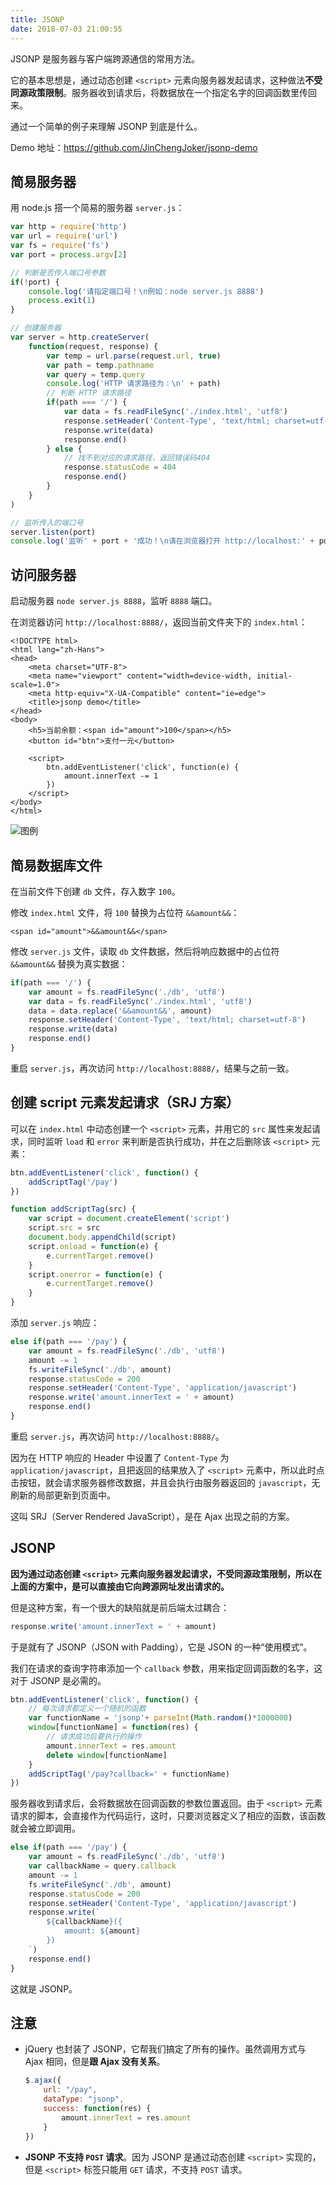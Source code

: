 ```yaml
---
title: JSONP
date: 2018-07-03 21:00:55
---
```


JSONP 是服务器与客户端跨源通信的常用方法。

它的基本思想是，通过动态创建 `<script>` 元素向服务器发起请求，这种做法**不受同源政策限制**。服务器收到请求后，将数据放在一个指定名字的回调函数里传回来。

通过一个简单的例子来理解 JSONP 到底是什么。

Demo 地址：https://github.com/JinChengJoker/jsonp-demo

## 简易服务器

用 node.js 搭一个简易的服务器 `server.js`：

```javascript
var http = require('http')
var url = require('url')
var fs = require('fs')
var port = process.argv[2]

// 判断是否传入端口号参数
if(!port) {
    console.log('请指定端口号！\n例如：node server.js 8888')
    process.exit(1)
}

// 创建服务器
var server = http.createServer(
    function(request, response) {
        var temp = url.parse(request.url, true)
        var path = temp.pathname
        var query = temp.query
        console.log('HTTP 请求路径为：\n' + path)
        // 判断 HTTP 请求路径
        if(path === '/') {
            var data = fs.readFileSync('./index.html', 'utf8')
            response.setHeader('Content-Type', 'text/html; charset=utf-8')
            response.write(data)
            response.end()
        } else {
            // 找不到对应的请求路径，返回错误码404
            response.statusCode = 404
            response.end()
        }
    }
)

// 监听传入的端口号
server.listen(port)
console.log('监听' + port + '成功！\n请在浏览器打开 http://localhost:' + port)
```


## 访问服务器

启动服务器 `node server.js 8888`，监听 `8888` 端口。

在浏览器访问 `http://localhost:8888/`，返回当前文件夹下的 `index.html`：

```
<!DOCTYPE html>
<html lang="zh-Hans">
<head>
    <meta charset="UTF-8">
    <meta name="viewport" content="width=device-width, initial-scale=1.0">
    <meta http-equiv="X-UA-Compatible" content="ie=edge">
    <title>jsonp demo</title>
</head>
<body>
    <h5>当前余额：<span id="amount">100</span></h5>
    <button id="btn">支付一元</button>

    <script>
        btn.addEventListener('click', function(e) {
            amount.innerText -= 1
        })
    </script>
</body>
</html>
```

![图例](https://user-gold-cdn.xitu.io/2018/7/2/1645a885eb5dbad0?w=600&h=265&f=png&s=4800)


## 简易数据库文件

在当前文件下创建 `db` 文件，存入数字 `100`。

修改 `index.html` 文件，将 `100` 替换为占位符 `&&amount&&`：

```
<span id="amount">&&amount&&</span>
```

修改 `server.js` 文件，读取 `db` 文件数据，然后将响应数据中的占位符 `&&amount&&` 替换为真实数据：

```javascript
if(path === '/') {
    var amount = fs.readFileSync('./db', 'utf8')
    var data = fs.readFileSync('./index.html', 'utf8')
    data = data.replace('&&amount&&', amount)
    response.setHeader('Content-Type', 'text/html; charset=utf-8')
    response.write(data)
    response.end()
}
```

重启 `server.js`，再次访问 `http://localhost:8888/`，结果与之前一致。


## 创建 script 元素发起请求（SRJ 方案）

可以在 `index.html` 中动态创建一个 `<script>` 元素，并用它的 `src` 属性来发起请求，同时监听 `load` 和 `error` 来判断是否执行成功，并在之后删除该 `<script>` 元素：

```javascript
btn.addEventListener('click', function() {
    addScriptTag('/pay')
})

function addScriptTag(src) {
    var script = document.createElement('script')
    script.src = src
    document.body.appendChild(script)
    script.onload = function(e) {
        e.currentTarget.remove()
    }
    script.onerror = function(e) {
        e.currentTarget.remove()
    }
}
```

添加 `server.js` 响应：

```javascript
else if(path === '/pay') {
    var amount = fs.readFileSync('./db', 'utf8')
    amount -= 1
    fs.writeFileSync('./db', amount)
    response.statusCode = 200
    response.setHeader('Content-Type', 'application/javascript')
    response.write('amount.innerText = ' + amount)
    response.end()
}
```

重启 `server.js`，再次访问 `http://localhost:8888/`。

因为在 HTTP 响应的 Header 中设置了 `Content-Type` 为 `application/javascript`，且把返回的结果放入了 `<script>` 元素中，所以此时点击按钮，就会请求服务器修改数据，并且会执行由服务器返回的 `javascript`，无刷新的局部更新到页面中。

这叫 SRJ（Server Rendered JavaScript），是在 Ajax 出现之前的方案。


## JSONP

**因为通过动态创建 `<script>` 元素向服务器发起请求，不受同源政策限制，所以在上面的方案中，是可以直接由它向跨源网址发出请求的。**

但是这种方案，有一个很大的缺陷就是前后端太过耦合：

```javascript
response.write('amount.innerText = ' + amount)
```

于是就有了 JSONP（JSON with Padding），它是 JSON 的一种“使用模式”。

我们在请求的查询字符串添加一个 `callback` 参数，用来指定回调函数的名字，这对于 JSONP 是必需的。

```javascript
btn.addEventListener('click', function() {
    // 每次请求都定义一个随机的函数
    var functionName = 'jsonp'+ parseInt(Math.random()*1000000)
    window[functionName] = function(res) {
        // 请求成功后要执行的操作
        amount.innerText = res.amount
        delete window[functionName]
    }
    addScriptTag('/pay?callback=' + functionName)
})
```

服务器收到请求后，会将数据放在回调函数的参数位置返回。由于 `<script>` 元素请求的脚本，会直接作为代码运行，这时，只要浏览器定义了相应的函数，该函数就会被立即调用。

```javascript
else if(path === '/pay') {
    var amount = fs.readFileSync('./db', 'utf8')
    var callbackName = query.callback
    amount -= 1
    fs.writeFileSync('./db', amount)
    response.statusCode = 200
    response.setHeader('Content-Type', 'application/javascript')
    response.write(`
        ${callbackName}({
            amount: ${amount}
        })
    `)
    response.end()
}
```

这就是 JSONP。


## 注意

- jQuery 也封装了 JSONP，它帮我们搞定了所有的操作。虽然调用方式与 Ajax 相同，但是**跟 Ajax 没有关系**。

    ```javascript
    $.ajax({
        url: "/pay",
        dataType: "jsonp",
        success: function(res) {
            amount.innerText = res.amount
        }
    })
    ```

- **JSONP 不支持 `POST` 请求**。因为 JSONP 是通过动态创建 `<script>` 实现的，但是 `<script>` 标签只能用 `GET` 请求，不支持 `POST` 请求。